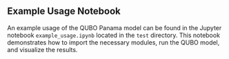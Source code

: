 ## Example Usage Notebook

An example usage of the QUBO Panama model can be found in the Jupyter notebook `example_usage.ipynb` located in the `test` directory. This notebook demonstrates how to import the necessary modules, run the QUBO model, and visualize the results.